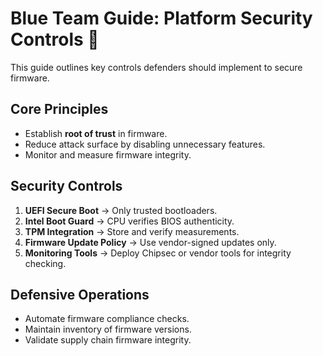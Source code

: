 # Blue Team Guide: Platform Security Controls 🔵

This guide outlines key controls defenders should implement to secure firmware.

## Core Principles
- Establish **root of trust** in firmware.
- Reduce attack surface by disabling unnecessary features.
- Monitor and measure firmware integrity.

## Security Controls
1. **UEFI Secure Boot** → Only trusted bootloaders.
2. **Intel Boot Guard** → CPU verifies BIOS authenticity.
3. **TPM Integration** → Store and verify measurements.
4. **Firmware Update Policy** → Use vendor-signed updates only.
5. **Monitoring Tools** → Deploy Chipsec or vendor tools for integrity checking.

## Defensive Operations
- Automate firmware compliance checks.
- Maintain inventory of firmware versions.
- Validate supply chain firmware integrity.
